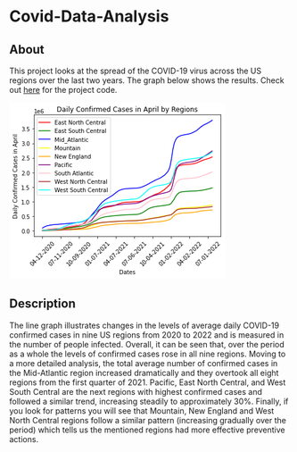 # Covid-Data-Analysis

## About
This project looks at the spread of the COVID-19 virus across the US regions over the last two years. The graph below shows the results. Check out [here](Covid_19_Final_Project_2022.ipynb) for the project code.

![](Covid19.png)

## Description
The line graph illustrates changes in the levels of average daily COVID-19 confirmed cases in nine US regions from 2020 to 2022 and is measured in the number of people infected. Overall, it can be seen that, over the period as a whole the levels of confirmed cases rose in all nine regions.
Moving to a more detailed analysis, the total average number of confirmed cases  in the Mid-Atlantic region increased dramatically and they overtook all eight regions from the first quarter of 2021. 
Pacific, East North Central, and West South Central are the next regions with highest confirmed cases and followed a similar trend, increasing steadily to approximately 30%. 
Finally, if you look for patterns you will see that Mountain, New England and West North Central regions follow a similar pattern (increasing gradually over the period) which tells us the mentioned regions had more effective preventive actions.
